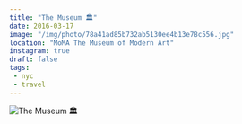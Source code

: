 ```yaml
---
title: "The Museum 🏛"
date: 2016-03-17
image: "/img/photo/78a41ad85b732ab5130ee4b13e78c556.jpg"
location: "MoMA The Museum of Modern Art"
instagram: true
draft: false
tags:
 - nyc
 - travel
---
```


![The Museum 🏛](/img/photo/78a41ad85b732ab5130ee4b13e78c556.jpg)
